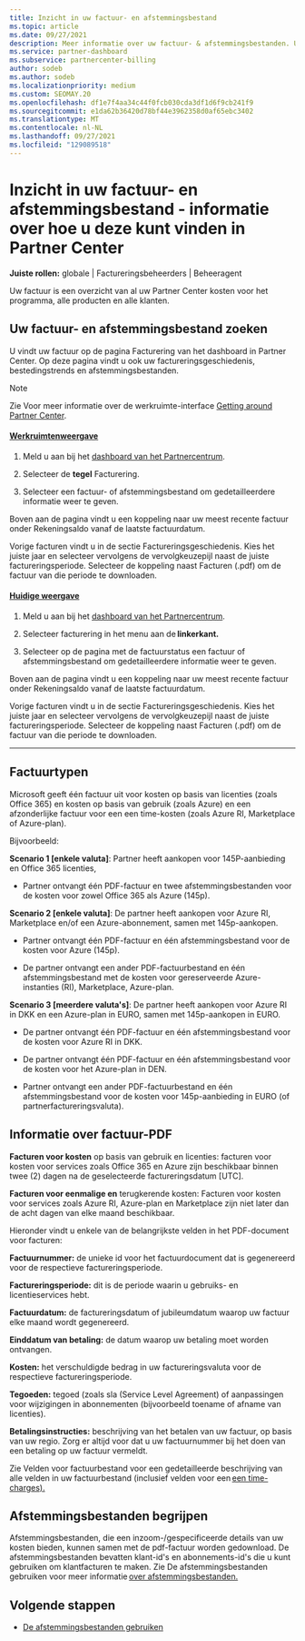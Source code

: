 ```yaml
---
title: Inzicht in uw factuur- en afstemmingsbestand
ms.topic: article
ms.date: 09/27/2021
description: Meer informatie over uw factuur- & afstemmingsbestanden. Uw factuur toont Partner Center kosten voor het programma, de producten en klanten voor die maandelijkse periode.
ms.service: partner-dashboard
ms.subservice: partnercenter-billing
author: sodeb
ms.author: sodeb
ms.localizationpriority: medium
ms.custom: SEOMAY.20
ms.openlocfilehash: df1e7f4aa34c44f0fcb030cda3df1d6f9cb241f9
ms.sourcegitcommit: e1da62b36420d78bf44e3962358d0af65ebc3402
ms.translationtype: MT
ms.contentlocale: nl-NL
ms.lasthandoff: 09/27/2021
ms.locfileid: "129089518"
---
```

# <a name="understand-your-bill-and-reconciliation-file---learn-how-to-find-them-in-partner-center"></a>Inzicht in uw factuur- en afstemmingsbestand - informatie over hoe u deze kunt vinden in Partner Center

**Juiste rollen:** globale | Factureringsbeheerders | Beheeragent

Uw factuur is een overzicht van al uw Partner Center kosten voor het programma, alle producten en alle klanten.

## <a name="find-your-bill-and-reconciliation-file"></a>Uw factuur- en afstemmingsbestand zoeken

U vindt uw factuur op de pagina Facturering van het dashboard in Partner Center. Op deze pagina vindt u ook uw factureringsgeschiedenis, bestedingstrends en afstemmingsbestanden.

> [!NOTE]
> Zie Voor meer informatie over de werkruimte-interface [Getting around Partner Center](get-around-partner-center.md#turn-workspaces-on-and-off).

#### <a name="workspaces-view"></a>[Werkruimtenweergave](#tab/workspaces-view)

1. Meld u aan bij het [dashboard van het Partnercentrum](https://partner.microsoft.com/dashboard/home).

2. Selecteer de **tegel** Facturering.

3. Selecteer een factuur- of afstemmingsbestand om gedetailleerdere informatie weer te geven.

Boven aan de pagina vindt u een koppeling naar uw meest recente factuur onder Rekeningsaldo vanaf de laatste factuurdatum.

Vorige facturen vindt u in de sectie Factureringsgeschiedenis. Kies het juiste jaar en selecteer vervolgens de vervolgkeuzepijl naast de juiste factureringsperiode. Selecteer de koppeling naast Facturen (.pdf) om de factuur van die periode te downloaden.

#### <a name="current-view"></a>[Huidige weergave](#tab/current-view)

1. Meld u aan bij het [dashboard van het Partnercentrum](https://partner.microsoft.com/dashboard/home).

2. Selecteer facturering in het menu aan de **linkerkant.**

3. Selecteer op de pagina met de factuurstatus een factuur of afstemmingsbestand om gedetailleerdere informatie weer te geven.

Boven aan de pagina vindt u een koppeling naar uw meest recente factuur onder Rekeningsaldo vanaf de laatste factuurdatum.

Vorige facturen vindt u in de sectie Factureringsgeschiedenis. Kies het juiste jaar en selecteer vervolgens de vervolgkeuzepijl naast de juiste factureringsperiode. Selecteer de koppeling naast Facturen (.pdf) om de factuur van die periode te downloaden.

* * *

## <a name="invoice-types"></a>Factuurtypen

Microsoft geeft één factuur uit voor kosten op basis van licenties (zoals Office 365) en kosten op basis van gebruik (zoals Azure) en een afzonderlijke factuur voor een een time-kosten (zoals Azure RI, Marketplace of Azure-plan).

Bijvoorbeeld:  

**Scenario 1 [enkele valuta]**: Partner heeft aankopen voor 145P-aanbieding en Office 365 licenties,  

- Partner ontvangt één PDF-factuur en twee afstemmingsbestanden voor de kosten voor zowel Office 365 als Azure (145p).  

**Scenario 2 [enkele valuta]**: De partner heeft aankopen voor Azure RI, Marketplace en/of een Azure-abonnement, samen met 145p-aankopen.

- Partner ontvangt één PDF-factuur en één afstemmingsbestand voor de kosten voor Azure (145p). 

- De partner ontvangt een ander PDF-factuurbestand en één afstemmingsbestand met de kosten voor gereserveerde Azure-instanties (RI), Marketplace, Azure-plan. 

**Scenario 3 [meerdere valuta's]**: De partner heeft aankopen voor Azure RI in DKK en een Azure-plan in EURO, samen met 145p-aankopen in EURO.

- De partner ontvangt één PDF-factuur en één afstemmingsbestand voor de kosten voor Azure RI in DKK. 

- De partner ontvangt één PDF-factuur en één afstemmingsbestand voor de kosten voor het Azure-plan in DEN. 

- Partner ontvangt een ander PDF-factuurbestand en één afstemmingsbestand voor de kosten voor 145p-aanbieding in EURO (of partnerfactureringsvaluta). 

## <a name="understanding-invoice-pdf"></a>Informatie over factuur-PDF 

**Facturen voor kosten** op basis van gebruik en licenties: facturen voor kosten voor services zoals Office 365 en Azure zijn beschikbaar binnen twee (2) dagen na de geselecteerde factureringsdatum [UTC].  

**Facturen voor eenmalige en** terugkerende kosten: Facturen voor kosten voor services zoals Azure RI, Azure-plan en Marketplace zijn niet later dan de acht dagen van elke maand beschikbaar.  

Hieronder vindt u enkele van de belangrijkste velden in het PDF-document voor facturen:

**Factuurnummer:** de unieke id voor het factuurdocument dat is gegenereerd voor de respectieve factureringsperiode. 

**Factureringsperiode:** dit is de periode waarin u gebruiks- en licentieservices hebt. 

**Factuurdatum:** de factureringsdatum of jubileumdatum waarop uw factuur elke maand wordt gegenereerd. 

**Einddatum van betaling:** de datum waarop uw betaling moet worden ontvangen. 

**Kosten:** het verschuldigde bedrag in uw factureringsvaluta voor de respectieve factureringsperiode. 

**Tegoeden:** tegoed (zoals sla (Service Level Agreement) of aanpassingen voor wijzigingen in abonnementen (bijvoorbeeld toename of afname van licenties). 

**Betalingsinstructies:** beschrijving van het betalen van uw factuur, op basis van uw regio. Zorg er altijd voor dat u uw factuurnummer bij het doen van een betaling op uw factuur vermeldt. 

Zie Velden voor factuurbestand voor een gedetailleerde beschrijving van alle velden in uw factuurbestand (inclusief velden voor een [een time-charges).](invoice-file.md) 

## <a name="understand-reconciliation-files"></a>Afstemmingsbestanden begrijpen

 Afstemmingsbestanden, die een inzoom-/gespecificeerde details van uw kosten bieden, kunnen samen met de pdf-factuur worden gedownload. De afstemmingsbestanden bevatten klant-id's en abonnements-id's die u kunt gebruiken om klantfacturen te maken. Zie De afstemmingsbestanden gebruiken voor meer informatie [over afstemmingsbestanden.](use-the-reconciliation-files.md) 

## <a name="next-steps"></a>Volgende stappen

- [De afstemmingsbestanden gebruiken](use-the-reconciliation-files.md)
